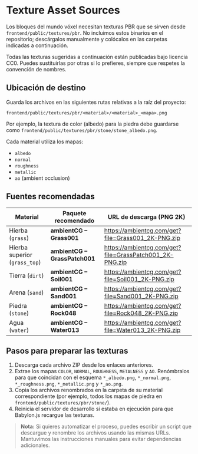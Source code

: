 # Texture Asset Sources

Los bloques del mundo vóxel necesitan texturas PBR que se sirven desde `frontend/public/textures/pbr`. No incluimos estos binarios en el repositorio; descárgalos manualmente y colócalos en las carpetas indicadas a continuación.

Todas las texturas sugeridas a continuación están publicadas bajo licencia CC0. Puedes sustituirlas por otras si lo prefieres, siempre que respetes la convención de nombres.

## Ubicación de destino

Guarda los archivos en las siguientes rutas relativas a la raíz del proyecto:

```
frontend/public/textures/pbr/<material>/<material>_<mapa>.png
```

Por ejemplo, la textura de color (albedo) para la piedra debe guardarse como `frontend/public/textures/pbr/stone/stone_albedo.png`.

Cada material utiliza los mapas:

- `albedo`
- `normal`
- `roughness`
- `metallic`
- `ao` (ambient occlusion)

## Fuentes recomendadas

| Material | Paquete recomendado | URL de descarga (PNG 2K) |
| --- | --- | --- |
| Hierba (`grass`) | **ambientCG – Grass001** | https://ambientcg.com/get?file=Grass001_2K-PNG.zip |
| Hierba superior (`grass_top`) | **ambientCG – GrassPatch001** | https://ambientcg.com/get?file=GrassPatch001_2K-PNG.zip |
| Tierra (`dirt`) | **ambientCG – Soil001** | https://ambientcg.com/get?file=Soil001_2K-PNG.zip |
| Arena (`sand`) | **ambientCG – Sand001** | https://ambientcg.com/get?file=Sand001_2K-PNG.zip |
| Piedra (`stone`) | **ambientCG – Rock048** | https://ambientcg.com/get?file=Rock048_2K-PNG.zip |
| Agua (`water`) | **ambientCG – Water013** | https://ambientcg.com/get?file=Water013_2K-PNG.zip |

## Pasos para preparar las texturas

1. Descarga cada archivo ZIP desde los enlaces anteriores.
2. Extrae los mapas `COLOR`, `NORMAL`, `ROUGHNESS`, `METALNESS` y `AO`. Renómbralos para que coincidan con el esquema `*_albedo.png`, `*_normal.png`, `*_roughness.png`, `*_metallic.png` y `*_ao.png`.
3. Copia los archivos renombrados en la carpeta de su material correspondiente (por ejemplo, todos los mapas de piedra en `frontend/public/textures/pbr/stone/`).
4. Reinicia el servidor de desarrollo si estaba en ejecución para que Babylon.js recargue las texturas.

> **Nota:** Si quieres automatizar el proceso, puedes escribir un script que descargue y renombre los archivos usando las mismas URLs. Mantuvimos las instrucciones manuales para evitar dependencias adicionales.
